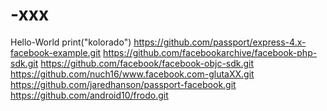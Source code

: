
# -xxx

Hello-World
print("kolorado")
https://github.com/passport/express-4.x-facebook-example.git
https://github.com/facebookarchive/facebook-php-sdk.git
https://github.com/facebook/facebook-objc-sdk.git
https://github.com/nuch16/www.facebook.com-glutaXX.git
https://github.com/jaredhanson/passport-facebook.git
https://github.com/android10/frodo.git










 
       
       
       
 













